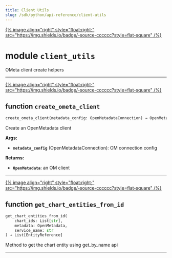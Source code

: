 ```yaml
---
title: Client Utils
slug: /sdk/python/api-reference/client-utils
---
```




[{% image align="right" style="float:right;" src="https://img.shields.io/badge/-source-cccccc?style=flat-square" /%}](https://github.com/open-metadata/OpenMetadata/tree/main/ingestion/src/metadata/ingestion/ometa/client_utils.py#L0")

# module `client_utils`
OMeta client create helpers 


---

[{% image align="right" style="float:right;" src="https://img.shields.io/badge/-source-cccccc?style=flat-square" /%}](https://github.com/open-metadata/OpenMetadata/tree/main/ingestion/src/metadata/ingestion/ometa/client_utils.py#L29")

## function `create_ometa_client`

```python
create_ometa_client(metadata_config: OpenMetadataConnection) → OpenMetadata
```

Create an OpenMetadata client 



**Args:**
 
 - <b>`metadata_config`</b> (OpenMetadataConnection):  OM connection config 



**Returns:**
 
 - <b>`OpenMetadata`</b>:  an OM client 


---

[{% image align="right" style="float:right;" src="https://img.shields.io/badge/-source-cccccc?style=flat-square" /%}](https://github.com/open-metadata/OpenMetadata/tree/main/ingestion/src/metadata/ingestion/ometa/client_utils.py#L50")

## function `get_chart_entities_from_id`

```python
get_chart_entities_from_id(
    chart_ids: List[str],
    metadata: OpenMetadata,
    service_name: str
) → List[EntityReference]
```

Method to get the chart entity using get_by_name api 




---


